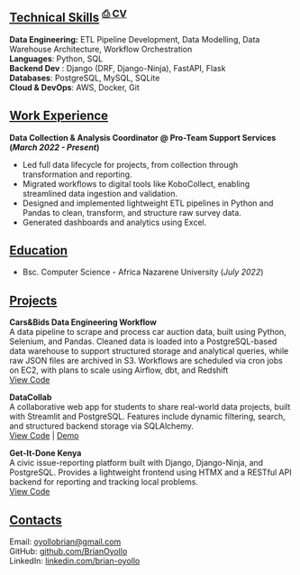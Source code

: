 ## <u>Technical Skills</u> <sup>[⎙ CV](https://docs.google.com/document/d/1_SPIS3m1oue7XEYCdj2fCFJC9JQ9D37jNmETILRxuI0/export?format=pdf)</sup>

**Data Engineering:** ETL Pipeline Development, Data Modelling, Data Warehouse Architecture, Workflow Orchestration <br>
**Languages**: Python, SQL <br>
**Backend Dev** : Django (DRF, Django-Ninja), FastAPI, Flask <br>
**Databases**: PostgreSQL, MySQL, SQLite <br>
**Cloud & DevOps**: AWS, Docker, Git <br>

## <u>Work Experience</u>

**Data Collection & Analysis Coordinator​ @ Pro-Team Support Services (*March 2022 - Present*)**

- Led full data lifecycle for projects, from collection through transformation and reporting.
- Migrated workflows to digital tools like KoboCollect, enabling streamlined data ingestion and validation.
- Designed and implemented lightweight ETL pipelines in Python and Pandas to clean, transform, and structure raw survey data.
- Generated dashboards and analytics using Excel.

## <u> Education</u>

- Bsc. Computer Science - Africa Nazarene University​ (*July 2022*)

## <u>Projects</u>

**Cars&Bids Data Engineering Workflow** <br>
A data pipeline to scrape and process car auction data, built using Python, Selenium, and Pandas. Cleaned data is loaded into a PostgreSQL-based data warehouse to support structured storage and analytical queries, while raw JSON files are archived in S3. Workflows are scheduled via cron jobs on EC2, with plans to scale using Airflow, dbt, and Redshift <br>
[View Code](https://github.com/BrianOyollo/carsnbids-auctions-processor) <br>

**DataCollab** <br>
A collaborative web app for students to share real-world data projects, built with Streamlit and PostgreSQL. Features include dynamic filtering, search, and structured backend storage via SQLAlchemy.<br>
[View Code](https://github.com/BrianOyollo/data-collab) | [Demo](https://data-collab.streamlit.app/) <br>

**Get-It-Done Kenya** <br>
A civic issue-reporting platform built with Django, Django-Ninja, and PostgreSQL. Provides a lightweight frontend using HTMX and a RESTful API backend for reporting and tracking local problems.<br>
[View Code](https://github.com/BrianOyollo/get-it-done)

## <u>Contacts</u>
Email: [oyollobrian@gmail.com](mailto:oyollobrian@gmail.com) <br>
GitHub: [github.com/BrianOyollo](https://github.com/BrianOyollo) <br>
LinkedIn: [linkedin.com/brian-oyollo](https://www.linkedin.com/in/brian-oyollo-95848019b/)